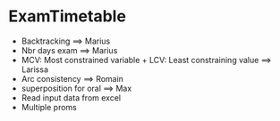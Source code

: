 # ExamTimetable

- Backtracking ==> Marius
- Nbr days exam ==> Marius
- MCV: Most constrained variable + LCV: Least constraining value ==> Larissa
- Arc consistency ==> Romain
- superposition for oral ==> Max
- Read input data from excel
- Multiple proms 
